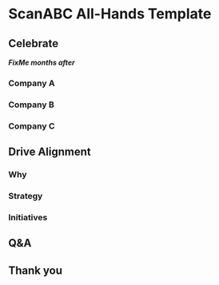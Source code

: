 # ScanABC All-Hands Template

## Celebrate

***FixMe months after***

### Company A

### Company B

### Company C

## Drive Alignment

### Why

### Strategy

### Initiatives

## Q&A

## Thank you
